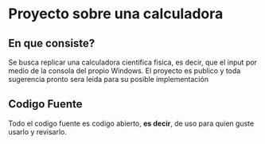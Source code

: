 # Proyecto sobre una calculadora
## En que consiste?
Se busca replicar una calculadora cientifica fisica, es decir, que el input por medio de la consola del propio Windows.
El proyecto es publico y toda sugerencia pronto sera leida para su posible implementación

## Codigo Fuente
Todo el codigo fuente es codigo abierto, **es decir**, de uso para quien guste usarlo y revisarlo.

